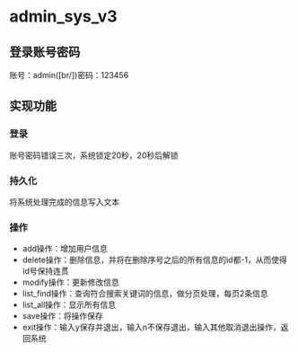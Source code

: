 # admin_sys_v3

## 登录账号密码
账号：admin([br/])密码：123456

## 实现功能
### 登录
账号密码错误三次，系统锁定20秒，20秒后解锁

### 持久化
将系统处理完成的信息写入文本

### 操作
* add操作：增加用户信息
* delete操作：删除信息，并将在删除序号之后的所有信息的id都-1，从而使得id号保持连贯
* modify操作：更新修改信息
* list_find操作：查询符合搜索关键词的信息，做分页处理，每页2条信息
* list_all操作：显示所有信息
* save操作：将操作保存
* exit操作：输入y保存并退出，输入n不保存退出，输入其他取消退出操作，返回系统

